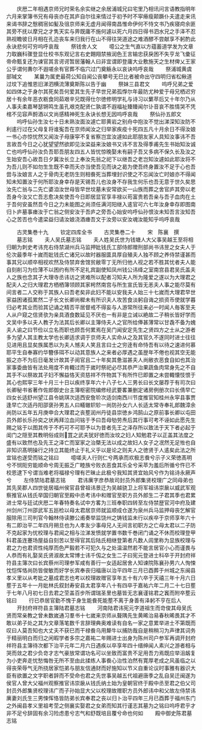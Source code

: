 <!-- { "loadSidebar": true } -->
　　庆厯二年相遇京师兄时荣名余实继之余居浦城兄曰宅里乃相讯问言语教指明年六月来掌簿书兄有母丧亦在其庐自尔往来情过于初予时不寜瘠瘦颠蹶仆夫遣走来讯来谒书辞之慇稠宻如髪及徂京师来无虚月闻得南昌惟命伊何不恃文书乃疾寝疴余匪其旁不抚以摩兄之才隽天实与畀既庸不施何遽以死六月四日得书泗水兄之手泽不忍熟视瞻彼日月相在孔迩丧车来归我行在山不得往哭道途之难酒醪不尝献享不躬酌此永诀悲何可穷呜呼哀哉
　　祭钱舍人文
　　噫公之生气直以方蕴蓄道学发为文章力取巍科骤登显仕校书东观记言右史翺翔禁掖润色王言输忠获戾困不失亨龙飞彚征帝命甄复还为谏官其言谔谔暂居藩翰人曰非宜谓即登庸大业敷施天之生材俾乂王家公乎谓何夀尔不遐嗟余有官葬不临穴过门奠觞永以哀诀呜呼哀哉
　　祭浦城黄虞部瑊文
　　某曩为属吏最荷公知自闻公丧攀号无巳比者被命出守四明归省松楸道过坟下追惟恩旧涕泗横流薄奠斯陈以告于幽
　　祭妹三县君文
　　呜呼兄弟之爱如四体之于身尔其死矣吾何爱其生先子早世兄弟孤惸尔年最防尤种爱于母兄栖迟穷居十有余年恶衣粝食同茹艰辛兄既得仕尔徳修明学礼与诗习以蘩苹后又十年尔乃从人事夫柔嘉琴瑟锵鸣生虽孔艰克配贤仁孰谓不遐福祉臻臻闻尔讣音哀不胜情哭不凭棺不见容声酹酒以文尚感精神死生永诀长想无因呜呼哀哉
　　祭仙孙五郎文
　　呜呼仙孙生汝七十日未熟汝面汝遽亡耶黄岩之别舟中抱汝不觉出涕深知汝防不利逺行过在父母复将谁寃吾在京师闻汝之归举家疾疫十死四五凡十月余日不得汝娘一书心亦惊忧然又闻汝子母康寜不复省察岂宜汝遽如此耶朋友家人具知汝事讳不吾言故吾今日之心犹望望然欲即见汝梁益来汝娘书又讳不言及得季甫先生书始知汝诚亡也呜呼仙孙汝负吾耶吾朋友四五人皆忧惊晚娶未有嗣子吾又多病不保久长及汝之生始安吾心故吾日夕冀汝长立上奉汝先翁之祀下以继吾之老岂知汝遽如此耶汝将不为吾儿则不如勿生生既不幸而夭亦当使吾见而诀之曷为使吾终身置汝不足于心也吾尝与汝娘言人之于骨肉无老防生则相飬死当葬埋封识使之不忘闻汝亡时娘亦不得闻知未知置汝于何所耶汝身幸存是天锡吾儿也汝身不存我生何乐也吾无意于世久矣思汝先亡翁与二先亡婆洎汝世母皆早世坟墓未安常欲买一山族而葬之舍官庐其旁以老吾身今汝又亡吾志愈决矣使吾今日即居显官享丰禄以苟富贵若吾亲与吾子血肉在土于吾何安虽然吾今日之力未能图之尚须任满河阳继入逺官可六七年汝身幸存即图南归卜庐墓事瘗汝于亡翁之侧安汝于吾庐之旁吾心始安呜呼仙孙恨汝未知吾言汝知吾心之苦否也今遣梁益归请汝娘浇酒瘗吾文于汝旁以安汝魂汝能知乎呜呼哀哉




　　古灵集巻十九
　　钦定四库全书
　　古灵集巻二十
　　宋　陈襄　撰
　　墓志铭
　　夫人吴氏墓志铭
　　夫人姓吴氏世为钱塘人大父事吴越王至将相归朝为刺史考讳充右侍禁湖州兵马监押妣钱氏工部侍郎赠刑部尚书讳昱之女夫人于伦次最季年十嵗而妣钱氏亡诸兄以故时器服匳具厚自殖夫人独不顾之养侍禁谨甚而事其兄以顺卒相视欢然及侍禁弃舍馆贫敝零丁无所归他人视之若不胜其忧者夫人能自刻削习为俭薄不以困约有所不足礼宾副使知凤州钱公讳绛之室南宫县君吴氏盖夫人之族也念其子大理寺丞讳访之贤难所以配者习知夫人所为隆爱之遂以为大理君之配夫人之归大理君方栖栖簿领顾其家枵然南宫与所生宣氏皆无恙夫人事之能尽莫有间言者二人交称于其族人曰吾老矣非此妇不能以安我夫人始三十七嵗而大理君早世家益困诸孤累然二子长文长卿尚穉未有所识夫人攻苦食淡躬自诲之损资币使就学暮归必考其业而验其记诵之精否平居督戒不得妄与人游常所往来必一时闻人毎客至夫人从户窥之信贤欤为亲具酒食数延见不厌也一有非是立诫以絶故二子稍长皆好学而文吴中多以夫人教子为法其后长卿以主簿侍夫人之官所给俸甚薄常以甘毳不备为媿夫人谕之曰节俭以立名而职也顾吾何累焉在吴门闻安定先生之贤四方之士从之游者多为望人其主教太学也长卿适求调于京师夫人实命从之及其官久不遂同时进士往往见进用且显矣族属悉以为夫人憾夫人笑且言曰士之穷逹有命恃吾有以待之速进何慕耶平生自奉寡约华簪侈珥不以动其意族人之来者必厚遇之虽歴年不倦也视其空无能振之亦不为后日毫发计故其子阅官且二十年矣其惫滋甚夫人尚敝衣恶食自如也其治家事委曲皆有法处用度不肯輙过而于嵗时祭祀必尽其恭严治果蔬鱼肉常身先之不自其手不以祭故其子妇不懈益恪天资慈祥不忤物其下有所忤巳即置之未尝輙懐忮恨于其心也熙寜三年十月三十日以疾终享年六十八子七人三男长曰长文屡荐于有司次曰长卿秘书省著作佐郎御史台主簿枢密院编修经武要畧兼删定诸房例册次曰长倩早亡四女长适舒州望江县令姚琪次适西安詹玠次适剑南西川节度推官知桂州永寜县事贾逢早亡次适丹阳邵褒孙男五人曰轙辙轵轸一尚防孙女六人长适太常寺奉礼郎魏漳余尚防以五年五月庚申合大理君之丧塟润州丹徒县崇徳乡鸿鹄山之原前事长卿以屯田员外郎长乐孙奕之状再拜泣血问铭于予曰吾母劬劳焘后其行事可考不诬如此愿先生赐之铭于以图其传于不朽可不可耶予以为昔者先王之泽存所以致法于天下者必起于闺门之隠至其教明俗成则罝之武夫犹好徳而汝坟之妇人知勉君子以正盖其法度之盛有以致然也及先王之泽亡而室家之治槩无法以成之故妇人女子之冺然无足恠也自非知识髙明操行之持立其能终止于礼义乎以是论之则夫人之徳贤于人逺矣此法之所宜铭也遂受而铭之铭曰
　　噫嗟夫人行则仁兮两承而欢极志飬兮示子义荣徳髙明兮不悯阨穷能顺命兮周无振乏广睦族兮败衣恶食其乐全兮采苹为羞后所循兮忤已不校恩逮下兮谓当难老将福禄兮理有芒昧止此极兮我知其贤宜始风兮作为铭诗永厥声兮
　　左侍禁陆君墓志铭
　　君讳廙字彦恭故司封员外郎集贤校理广之同母弟也其先吴郡人四世徙居福州侯官县曾祖讳景迁为吴越骁卫上将军祖讳崇扆以威武军观察推官从钱氏举国归朝官至殿中丞考讳中和赠官至职方员外郎生二子君其季也君累进士常与廷试庆厯二年春特奏名试中方畧为三班奉职四转至左侍禁歴官河中府及建州剑州汀州邵武军五廵检以母太君居京师就监顺成仓遂为泉州兵马监押母丧乞解官服除用三司判官今翰林侍读滕公甫奏举监饶州之铸钱监未行以疾卒于京师享年六十有二即治平二年四月朔旦也为人孝友少事母兄人无间言初职方之亡母太君以二子防不克起家为忧校理与君闻之相与泣涕发愤就学置书数千巻闭门诵之不休而校理登甲科君虽连蹇场屋益自刻苦以至得官其后陆氏相继登第者凡数人闾里称为显族校理与君之力也君资性纯厚而色严毅若不可犯久与之处温温然若不能言居官小心而谨畏与人恭而有礼娶吴氏贤淑故太常博士讳千仭之女生二子曰宪元登进士科卒于开封府祥符县主簿次曰长宾蔡州司理参军咸有善行一女适起居舍人知谏院陈襄孙男六人恂悚忱恺恽恪尚防皆俊敏而好学长宾奉丧归福唐以治平四年三月已酉葬于州城之东闽县孝义里以从考妣之墓成君志也考以校理故赠官享年五十有六卒于天禧三年十月六日塟于五年十一月妣林氏叙封寿安县太君享年八十有四卒于嘉祐六年二月二十七日塟于七年八月初七日去君之茔盖百步所谓瑞圣里也墓皆无志襄谨铭君之竁而附卒塟云铭曰
　　行已恭居官勤不愧于身生能飬死能塟不离于身善有泽躬不亨在后人
　　开封府祥符县主簿陆君墓志铭
　　河南陆君讳宪元字道祖生而竒俊其母吴氏贤而常亲教之曾未数嵗通习羣书十七嵗来京师从聱隅先生黄晞治易春秋晞畏其才不敢以弟子处之其为文章落笔数千言辞理典奥难读有自名一家之意累举进士不第既而叹曰人莫吾知也大丈夫不获巳而干禄飬乌用犛牛以捕防哉自是稍稍习为声律其词务于精丽明白而归之闲暇学者多宗之嘉祐二年赐进士出身为陈州司户参军再调开封府祥符县主簿待次都下治平元年二月六日遇疾以卒享年四十缙绅闻人素兴之游者相与哭而敛之君少负竒才志气豪放常谓功名可以坐致而富贵不足用吾力焉既应举沮衂复为小吏奔走忧愁悔咎无所不至由此揉练人事飬心治性泊然有寛厚老成之风虽临之以得丧荣辱气无所挠居家恺弟与朋友信通财而好施知以节义自重论议时事雅有器识大臣有欲置之文字职者辞而不受命也君之先世事吴越五代祖避唐季之乱自吴迁闽遂为侯官人曾大父福州观察推官讳崇扆从钱氏纳土始为皇朝官终于殿中丞至君之伯父司封员外郎集贤校理讳广而子孙始显大父以校理故赠职方员外郎讳中和父故左侍禁讳廙妻刘氏生三男悚恽恪皆防弟长宾奉君之丧以归卜治平四年三月已酉葬于福州东门之外闽县孝义里祖考茔之侧襄实娶君之女弟而知其行谨志其墓为之铭曰呜呼君乎才非不足兮辞固有余习险虑患兮志气和舒既培且覆兮命也何如
　　殿中御史陈君墓志铭
